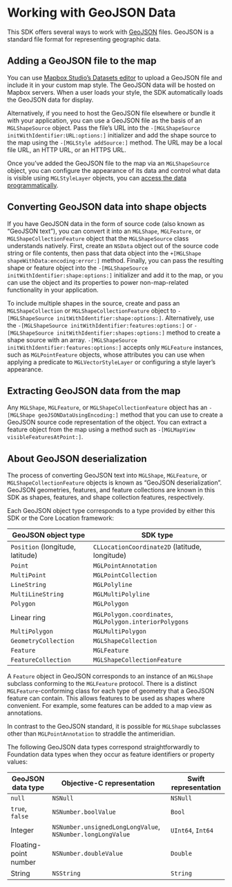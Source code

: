# Working with GeoJSON Data

This SDK offers several ways to work with [GeoJSON](http://geojson.org/) files.
GeoJSON is a standard file format for representing geographic data.

## Adding a GeoJSON file to the map

You can use
[Mapbox Studio’s Datasets editor](https://www.mapbox.com/studio/datasets/) to
upload a GeoJSON file and include it in your custom map style. The GeoJSON data
will be hosted on Mapbox servers. When a user loads your style, the SDK
automatically loads the GeoJSON data for display.

Alternatively, if you need to host the GeoJSON file elsewhere or bundle it with
your application, you can use a GeoJSON file as the basis of an `MGLShapeSource`
object. Pass the file’s URL into the
`-[MGLShapeSource initWithIdentifier:URL:options:]` initializer and add the
shape source to the map using the `-[MGLStyle addSource:]` method. The URL may
be a local file URL, an HTTP URL, or an HTTPS URL.

Once you’ve added the GeoJSON file to the map via an `MGLShapeSource` object,
you can configure the appearance of its data and control what data is visible
using `MGLStyleLayer` objects, you can
[access the data programmatically](#extracting-geojson-data-from-the-map).

## Converting GeoJSON data into shape objects

If you have GeoJSON data in the form of source code (also known as “GeoJSON
text”), you can convert it into an `MGLShape`, `MGLFeature`, or
`MGLShapeCollectionFeature` object that the `MGLShapeSource` class understands
natively. First, create an `NSData` object out of the source code string or file
contents, then pass that data object into the
`+[MGLShape shapeWithData:encoding:error:]` method. Finally, you can pass the
resulting shape or feature object into the
`-[MGLShapeSource initWithIdentifier:shape:options:]` initializer and add it to
the map, or you can use the object and its properties to power non-map-related
functionality in your application.

To include multiple shapes in the source, create and pass an `MGLShapeCollection` or
 `MGLShapeCollectionFeature` object to 
 `-[MGLShapeSource initWithIdentifier:shape:options:]`. Alternatively, use the
 `-[MGLShapeSource initWithIdentifier:features:options:]` or 
 `-[MGLShapeSource initWithIdentifier:shapes:options:]` method to create a shape source 
 with an array. `-[MGLShapeSource initWithIdentifier:features:options:]` accepts only `MGLFeature`
 instances, such as `MGLPointFeature` objects, whose attributes you can use when
 applying a predicate to `MGLVectorStyleLayer` or configuring a style layer’s
 appearance.

## Extracting GeoJSON data from the map

Any `MGLShape`, `MGLFeature`, or `MGLShapeCollectionFeature` object has an
`-[MGLShape geoJSONDataUsingEncoding:]` method that you can use to create a
GeoJSON source code representation of the object. You can extract a feature
object from the map using a method such as
`-[MGLMapView visibleFeaturesAtPoint:]`.

## About GeoJSON deserialization

The process of converting GeoJSON text into `MGLShape`, `MGLFeature`, or
`MGLShapeCollectionFeature` objects is known as “GeoJSON deserialization”.
GeoJSON geometries, features, and feature collections are known in this SDK as
shapes, features, and shape collection features, respectively.

Each GeoJSON object type corresponds to a type provided by either this SDK or
the Core Location framework:

GeoJSON object type | SDK type
--------------------|---------
`Position` (longitude, latitude) | `CLLocationCoordinate2D` (latitude, longitude)
`Point`             | `MGLPointAnnotation`
`MultiPoint`        | `MGLPointCollection`
`LineString`        | `MGLPolyline`
`MultiLineString`   | `MGLMultiPolyline`
`Polygon`           | `MGLPolygon`
Linear ring         | `MGLPolygon.coordinates`, `MGLPolygon.interiorPolygons`
`MultiPolygon`      | `MGLMultiPolygon`
`GeometryCollection` | `MGLShapeCollection`
`Feature`           | `MGLFeature`
`FeatureCollection` | `MGLShapeCollectionFeature`

A `Feature` object in GeoJSON corresponds to an instance of an `MGLShape`
subclass conforming to the `MGLFeature` protocol. There is a distinct
`MGLFeature`-conforming class for each type of geometry that a GeoJSON feature
can contain. This allows features to be used as shapes where convenient. For
example, some features can be added to a map view as annotations.

In contrast to the GeoJSON standard, it is possible for `MGLShape` subclasses
other than `MGLPointAnnotation` to straddle the antimeridian.

The following GeoJSON data types correspond straightforwardly to Foundation data
types when they occur as feature identifiers or property values:

GeoJSON data type  | Objective-C representation | Swift representation
-------------------|----------------------------|---------------------
`null`             | `NSNull`                   | `NSNull`
`true`, `false`    | `NSNumber.boolValue`       | `Bool`
Integer            | `NSNumber.unsignedLongLongValue`, `NSNumber.longLongValue` | `UInt64`, `Int64`
Floating-point number | `NSNumber.doubleValue`  | `Double`
String             | `NSString`                 | `String`

